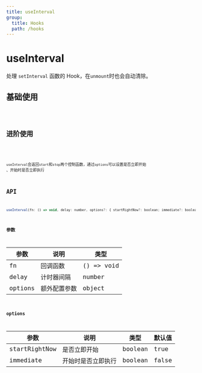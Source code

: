 ```yaml
---
title: useInterval
group:
  title: Hooks
  path: /hooks
---
```


# useInterval

处理 `setInterval` 函数的 Hook，在`unmount`时也会自动清除。

## 基础使用

<code src="./demos/demo1.tsx"/>

## 进阶使用

<code src="./demos/demo2.tsx"/>

`useInterval`会返回`start`和`stop`两个控制函数，通过`options`可以设置是否立即开始 、开始时是否立即执行

## API

```javascript
useInterval(fn: () => void, delay: number, options?: { startRightNow?: boolean; immediate?: boolean }) => { start: () => void; stop: () => void };
```

### 参数

| 参数    | 说明         | 类型       |
| ------- | ------------ | ---------- |
| fn      | 回调函数     | () => void |
| delay   | 计时器间隔   | number     |
| options | 额外配置参数 | object     |

### options

| 参数          | 说明               | 类型    | 默认值 |
| ------------- | ------------------ | ------- | ------ |
| startRightNow | 是否立即开始       | boolean | true   |
| immediate     | 开始时是否立即执行 | boolean | false  |

